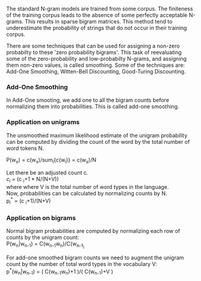 The standard N-gram models are trained from some corpus. The finiteness of the training corpus leads to the absence of some perfectly acceptable N-grams. This results in sparse bigram matrices. This method tend to underestimate the probability of strings that do not occur in their training corpus.


There are some techniques that can be used for assigning a non-zero probabilty to these 'zero probability bigrams'. This task of reevaluating some of the zero-probability and low-probabilty N-grams, and assigning them non-zero values, is called smoothing. Some of the techniques are: Add-One Smoothing, Witten-Bell Discounting, Good-Turing Discounting.

### Add-One Smoothing

In Add-One smooting, we add one to all the bigram counts before normalizing them into probabilities. This is called add-one smoothing.

### Application on unigrams

The unsmoothed maximum likelihood estimate of the unigram probability can be computed by dividing the count of the word by the total number of word tokens N.


P(w<sub>x</sub>) = c(w<sub>x</sub>)/sum<sub>i</sub>{c(w<sub>i</sub>)}
                 = c(w<sub>x</sub>)/N


Let there be an adjusted count c<sup>*</sup>.</br>
c<sub>i</sub><sup>*</sup> = (c <sub>i</sub>+1 * N/(N+V))</br>
where where V is the total number of word types in the language.</br>
Now, probabilities can be calculated by normalizing counts by N.</br>
p<sub>i</sub><sup>*</sup> = (c <sub>i</sub>+1)/(N+V)


### Application on bigrams

Normal bigram probabilities are computed by normalizing each row of counts by the unigram count:</br>
P(w<sub>n</sub>|w<sub>n-1</sub>) = C(w<sub>n-1</sub>w<sub>n</sub>)/C(w<sub>n-1<sub>)


For add-one smoothed bigram counts we need to augment the unigram count by the number of total word types in the vocabulary V:</br>
p<sup>*</sup>(w<sub>n</sub>|w<sub>n-1</sub>) = ( C(w<sub>n-1</sub>w<sub>n</sub>)+1 )/( C(w<sub>n-1</sub>)+V ) 
